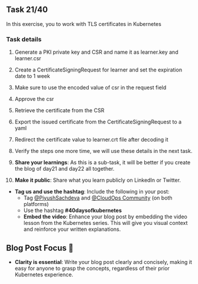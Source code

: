 ## Task 21/40

In this exercise, you to work with TLS certificates in Kubernetes

### Task details
1. Generate a PKI private key and CSR and name it as learner.key and learner.csr
2. Create a CertificateSigningRequest for learner and set the expiration date to 1 week
3. Make sure to use the encoded value of csr in the request field
4. Approve the csr
5. Retrieve the certificate from the CSR
6. Export the issued certificate from the CertificateSigningRequest to a yaml
7. Redirect the certificate value to learner.crt file after decoding it
8. Verify the steps one more time, we will use these details in the next task.
   
10. **Share your learnings**: As this is a sub-task, it will be better if you create the blog of day21 and day22 all together.
11. **Make it public**: Share what you learn publicly on LinkedIn or Twitter.
   - **Tag us and use the hashtag**: Include the following in your post:
     - Tag [@PiyushSachdeva](https://www.linkedin.com/in/piyush-sachdeva) and [@CloudOps Community](https://www.linkedin.com/company/thecloudopscomm) (on both platforms)
     - Use the hashtag **#40daysofkubernetes**
     - **Embed the video**: Enhance your blog post by embedding the video lesson from the Kubernetes series. This will give you visual context and reinforce your written explanations.

## Blog Post Focus 📝

- **Clarity is essential**: Write your blog post clearly and concisely, making it easy for anyone to grasp the concepts, regardless of their prior Kubernetes experience.

